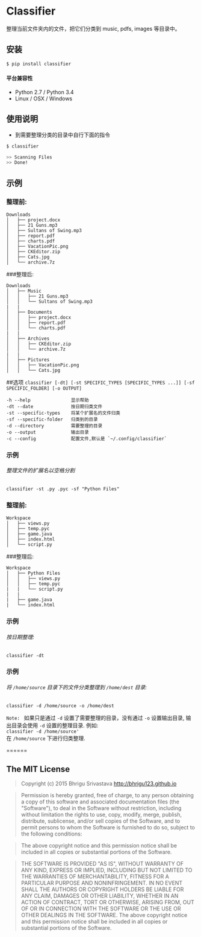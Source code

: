 # Classifier
整理当前文件夹内的文件，把它们分类到 music, pdfs, images 等目录中。

## 安装
```sh
$ pip install classifier
```
#### 平台兼容性
* Python 2.7 / Python 3.4
* Linux / OSX / Windows


## 使用说明
* 到需要整理分类的目录中自行下面的指令 
```sh
$ classifier
```
```sh
>> Scanning Files
>> Done!
```

## 示例
### 整理前:
```
Downloads
│   ├── project.docx
│   ├── 21 Guns.mp3
│   ├── Sultans of Swing.mp3
│   ├── report.pdf
│   ├── charts.pdf
│   ├── VacationPic.png
│   ├── CKEditor.zip
│   ├── Cats.jpg
│   └── archive.7z
```

###整理后:
```
Downloads
│   ├── Music
│   │   ├── 21 Guns.mp3
│   │   └── Sultans of Swing.mp3
|   |
│   ├── Documents
│   │   ├── project.docx
│   │   ├── report.pdf
│   │   └── charts.pdf
|   |
│   ├── Archives
│   │   ├── CKEditor.zip
│   │   └── archive.7z
|   |
│   ├── Pictures
│   │   ├── VacationPic.png
│   │   └── Cats.jpg
```


##选项
`classifier [-dt] [-st SPECIFIC_TYPES [SPECIFIC_TYPES ...]] [-sf SPECIFIC_FOLDER] [-o OUTPUT]`

	-h --help				显示帮助
	-dt --date				按日期归类文件
	-st --specific-types	将某个扩展名的文件归类
	-sf --specific-folder	归类到的目录
	-d --directory		    需要整理的目录
	-o --output				输出目录
    -c --config             配置文件,默认是 `~/.config/classifier`

### 示例
###### 整理文件的扩展名以空格分割
`classifier -st .py .pyc -sf "Python Files"`

### 整理前:
```
Workspace
│   ├── views.py
│   ├── temp.pyc
│   ├── game.java
│   ├── index.html
│   └── script.py
```


###整理后:
```
Workspace
│   ├── Python Files
│   │   ├── views.py
│   │   ├── temp.pyc
|   |	└── script.py
|   |
|   ├── game.java
|   └── index.html

```

### 示例
###### 按日期整理:
`classifier -dt`

### 示例
###### 将 `/home/source` 目录下的文件分类整理到 `/home/dest` 目录:
`classifier -d /home/source -o /home/dest`

`Note: ` 如果只是通过 `-d` 设置了需要整理的目录，没有通过 `-o` 设置输出目录, 输出目录会使用 `-d` 设置的整理目录. 例如:<br>
`classifier -d /home/source'` <br>
在 `/home/source` 下进行归类整理.



======

## The MIT License
> Copyright (c) 2015 Bhrigu Srivastava http://bhrigu123.github.io

> Permission is hereby granted, free of charge, to any person obtaining a copy
of this software and associated documentation files (the "Software"), to deal
in the Software without restriction, including without limitation the rights
to use, copy, modify, merge, publish, distribute, sublicense, and/or sell
copies of the Software, and to permit persons to whom the Software is
furnished to do so, subject to the following conditions:

> The above copyright notice and this permission notice shall be included in
all copies or substantial portions of the Software.

> THE SOFTWARE IS PROVIDED "AS IS", WITHOUT WARRANTY OF ANY KIND, EXPRESS OR
IMPLIED, INCLUDING BUT NOT LIMITED TO THE WARRANTIES OF MERCHANTABILITY,
FITNESS FOR A PARTICULAR PURPOSE AND NONINFRINGEMENT. IN NO EVENT SHALL THE
AUTHORS OR COPYRIGHT HOLDERS BE LIABLE FOR ANY CLAIM, DAMAGES OR OTHER
LIABILITY, WHETHER IN AN ACTION OF CONTRACT, TORT OR OTHERWISE, ARISING FROM,
OUT OF OR IN CONNECTION WITH THE SOFTWARE OR THE USE OR OTHER DEALINGS IN
THE SOFTWARE.
The above copyright notice and this permission notice shall be included in all copies or substantial portions of the Software.
